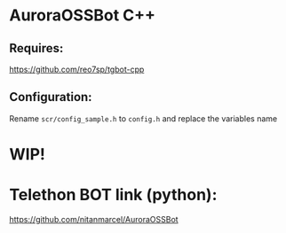 # AuroraOSSBot C++


## Requires:

https://github.com/reo7sp/tgbot-cpp



## Configuration:

Rename `scr/config_sample.h` to `config.h` and replace the variables name


# WIP!

# Telethon BOT link (python):

https://github.com/nitanmarcel/AuroraOSSBot
